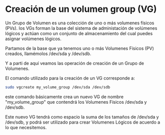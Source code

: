 # Creación de un volumen group (VG)
Un Grupo de Volumen es una colección de uno o más volumenes físicos (PVs). los VGs forman la base del sistema de administación de volúmenes lógicos y actúan como un conjunto de almacenamiento del cual puedes asignar volúmenes lógicos.

Partamos de la base que ya tenemos uno o más Volumenes Físicos (PV) creados, llamémolos /dev/sda y /dev/sdb.

Y a parti de aquí veamos las operación de creación de un Grupo de Volumenes.

El comando utilizado para la creación de un VG corresponde a:

```BASH
sudo vgcreate my_volume_group /dev/sda /dev/sdb
```

este comando básicamente crea un nuevo VG de nombre "my_volume_group" que contendrá los Volumenes Físicos /dev/sda y /dev/sdb.

Este nuevo VG tendrá como espacio la suma de los tamaños de /dev/sda y /dev/sdb, y podrá ser utilizado para crear Volumenes Lógicos de acuerdo a lo que necesitemos.

